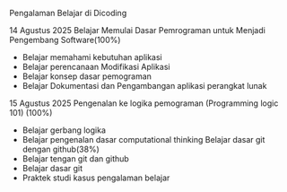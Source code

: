 Pengalaman Belajar di Dicoding

14 Agustus 2025 
Belajar Memulai Dasar Pemrograman untuk Menjadi Pengembang Software(100%)
* Belajar memahami kebutuhan aplikasi
* Belajar perencanaan Modifikasi Aplikasi
* Belajar konsep dasar pemograman
* Belajar Dokumentasi dan Pengambangan aplikasi perangkat lunak

15 Agustus 2025
Pengenalan ke logika pemograman (Programming logic 101) (100%)
* Belajar gerbang logika
* Belajar pengenalan dasar computational thinking
Belajar dasar git dengan github(38%)
* Belajar tengan git dan github
* Belajar dasar git
* Praktek studi kasus pengalaman belajar
